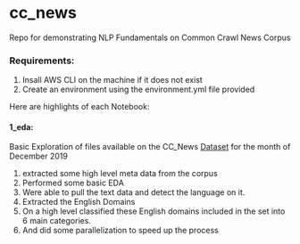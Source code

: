 # cc_news

Repo for demonstrating NLP Fundamentals on Common Crawl News Corpus

### Requirements:

1. Insall AWS CLI on the machine if it does not exist
2. Create an environment using the environment.yml file provided

Here are highlights of each Notebook:

#### 1_eda:
Basic Exploration of files available on the CC_News [Dataset](https://commoncrawl.org/2016/10/news-dataset-available/) for the month of December 2019
1. extracted some high level meta data from the corpus
2. Performed some basic EDA
3. Were able to pull the text data and detect the language on it.
4. Extracted the English Domains
5. On a high level classified these English domains included in the set into 6 main categories.
6. And did some parallelization to speed up the process
